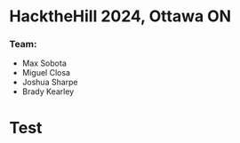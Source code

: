 <h1>HacktheHill 2024, Ottawa ON</h1>
<h3>Team:</h3>
<ul>
  <li>Max Sobota</li>
  <li>Miguel Closa</li>
  <li>Joshua Sharpe</li>
  <li>Brady Kearley</li>
</ul>

# Test